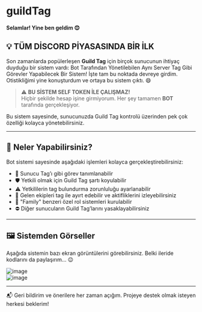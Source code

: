 # guildTag
**Selamlar! Yine ben geldim 😊**

## 💡 TÜM DİSCORD PİYASASINDA BİR İLK

Son zamanlarda popülerleşen **Guild Tag** için birçok sunucunun ihtiyaç duyduğu bir sistem vardı: Bot Tarafından Yönetilebilen Aynı Server Tag Gibi Görevler Yapabilecek Bir Sistem! İşte tam bu noktada devreye girdim. Otistikliğimi yine konuşturdum ve ortaya bu sistem çıktı. 😄

> ⚠️ **BU SİSTEM SELF TOKEN İLE ÇALIŞMAZ!**  
> Hiçbir şekilde hesap işine girmiyorum. Her şey tamamen **BOT** tarafında gerçekleşiyor.

Bu sistem sayesinde, sunucunuzda Guild Tag kontrolü üzerinden pek çok özelliği kolayca yönetebilirsiniz.

---

## 🎯 Neler Yapabilirsiniz?

Bot sistemi sayesinde aşağıdaki işlemleri kolayca gerçekleştirebilirsiniz:

- 🔖 Sunucu Tag’ı gibi görev tanımlanabilir  
- 🛡️ Yetkili olmak için Guild Tag şartı koyulabilir  
- ⚠️ Yetkililerin tag bulundurma zorunluluğu ayarlanabilir  
- 👥 Gelen ekipleri tag ile ayırt edebilir ve aktifliklerini izleyebilirsiniz  
- 🧩 "Family" benzeri özel rol sistemleri kurulabilir  
- ⛔ Diğer sunucuların Guild Tag’larını yasaklayabilirsiniz  

---

## 🖼️ Sistemden Görseller

Aşağıda sistemin bazı ekran görüntülerini görebilirsiniz. Belki ileride kodlarını da paylaşırım... 😉

![image](https://github.com/user-attachments/assets/e36195e9-16a0-4b76-9174-807ae445d9bb)  
![image](https://github.com/user-attachments/assets/92612421-e1d3-47b4-b031-38fa8ffbd95e)

---

📬 Geri bildirim ve önerilere her zaman açığım. Projeye destek olmak isteyen herkesi beklerim!
